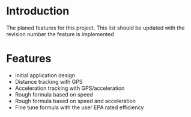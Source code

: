 # Introduction #

The planed features for this project. This list should be updated with the revision number the feature is implemented


# Features #

  * Initial application design
  * Distance tracking with GPS
  * Acceleration tracking with GPS/acceleration
  * Rough formula based on speed
  * Rough formula based on speed and acceleration
  * Fine tune formula with the user EPA rated efficiency